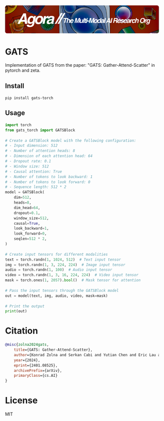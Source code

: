 [![Multi-Modality](agorabanner.png)](https://discord.gg/qUtxnK2NMf)

# GATS
Implementation of GATS from the paper: "GATS: Gather-Attend-Scatter" in pytorch and zeta.


## Install
`pip install gats-torch`

## Usage
```python
import torch 
from gats_torch import GATSBlock

# Create a GATSBlock model with the following configuration:
# - Input dimension: 512
# - Number of attention heads: 8
# - Dimension of each attention head: 64
# - Dropout rate: 0.1
# - Window size: 512
# - Causal attention: True
# - Number of tokens to look backward: 1
# - Number of tokens to look forward: 0
# - Sequence length: 512 * 2
model = GATSBlock(
    dim=512,
    heads=8,
    dim_head=64,
    dropout=0.1,
    window_size=512,
    causal=True,
    look_backward=1,
    look_forward=0,
    seqlen=512 * 2,
)

# Create input tensors for different modalities
text = torch.randn(1, 1024, 512)  # Text input tensor
img = torch.randn(1, 3, 224, 224)  # Image input tensor
audio = torch.randn(1, 100)  # Audio input tensor
video = torch.randn(1, 3, 16, 224, 224)  # Video input tensor
mask = torch.ones(1, 2057).bool()  # Mask tensor for attention

# Pass the input tensors through the GATSBlock model
out = model(text, img, audio, video, mask=mask)

# Print the output
print(out)


```


# Citation
```bibtex
@misc{zolna2024gats,
    title={GATS: Gather-Attend-Scatter}, 
    author={Konrad Zolna and Serkan Cabi and Yutian Chen and Eric Lau and Claudio Fantacci and Jurgis Pasukonis and Jost Tobias Springenberg and Sergio Gomez Colmenarejo},
    year={2024},
    eprint={2401.08525},
    archivePrefix={arXiv},
    primaryClass={cs.AI}
}
```

# License
MIT



